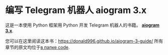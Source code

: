 # 编写 Telegram 机器人 aiogram 3.x 

这是一本使用 Python 框架用 Python 开发 Telegram 机器人的书籍。 **[aiogram 3.x](https://github.com/aiogram/aiogram/tree/dev-3.x)**.

您可以在这里阅读这本书：https://donald996.github.io/aiogram-3-guide/
所有章节的原文均位于[в папке code](https://github.com/donald996/aiogram-3-guide/tree/master/code).